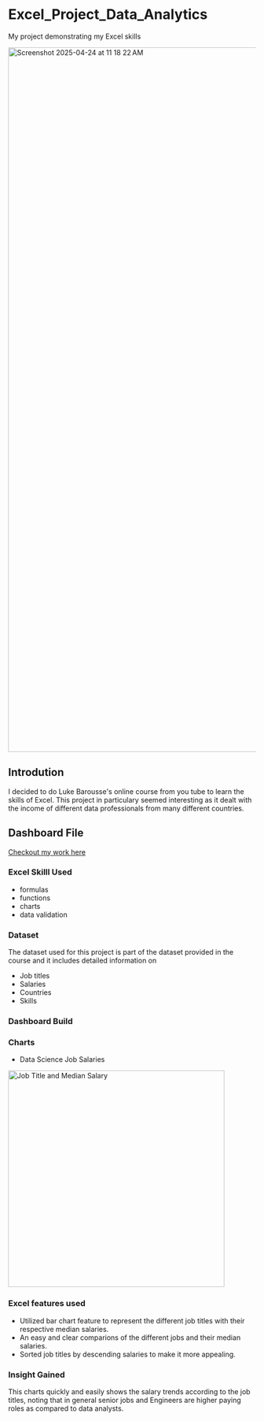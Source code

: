  # Excel_Project_Data_Analytics
 My project demonstrating my Excel skills
 
 <img width="1431" alt="Screenshot 2025-04-24 at 11 18 22 AM" src="https://github.com/user-attachments/assets/1bc5aed1-286d-4043-a25f-7f66f07b374c" />

 ## Introdution
I decided to do Luke Barousse's online course from you tube to learn the skills of Excel. This project in particulary seemed interesting as it dealt with the income of different data professionals from many different countries.

## Dashboard File
[Checkout my work here](Excel_Project_Data_Analytics)

### Excel Skilll Used
- formulas
- functions
- charts
- data validation
### Dataset
The dataset used for this project is part of the dataset provided in the course and it includes detailed information on 
- Job titles
- Salaries
- Countries
- Skills

### Dashboard Build
### Charts
- Data Science Job Salaries
<img width="440" alt="Job Title and Median Salary" src="https://github.com/user-attachments/assets/f76ab20a-7057-483e-8e26-6f8465a914ba" />

### Excel features used
- Utilized bar chart feature to represent the different job titles with their respective median salaries.
- An easy and clear comparions of the different jobs and their median salaries.
- Sorted job titles by descending salaries to make it more appealing.

 ### Insight Gained
 This charts quickly and easily shows the salary trends according to the job titles, noting that in general senior jobs and Engineers are higher paying roles as compared to data analysts.
  

